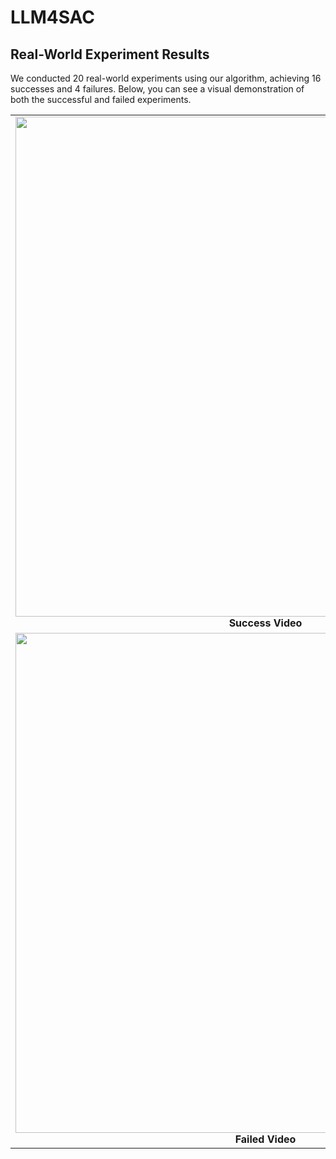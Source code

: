 # LLM4SAC

## Real-World Experiment Results 

We conducted 20 real-world experiments using our algorithm, achieving 16 successes and 4 failures. Below, you can see a visual demonstration of both the successful and failed experiments.

<table> <tr> <!-- 第一行，成功实验的 GIF --> <td align="center"> <img src="./gif/success.gif" width="800"/><br> <strong>Success Video</strong> </td> </tr> <tr> <!-- 第二行，失败实验的 GIF --> <td align="center"> <img src="./gif/fail.gif" width="800"/><br> <strong>Failed Video</strong> </td> </tr> </table>
